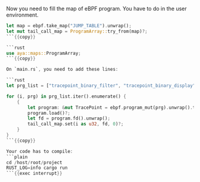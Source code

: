 Now you need to fill the map of eBPF program. You have to do in the user environment.


```rust
let map = ebpf.take_map("JUMP_TABLE").unwrap();
let mut tail_call_map = ProgramArray::try_from(map)?;
```{{copy}}

```rust
use aya::maps::ProgramArray;
```{{copy}}

On `main.rs`, you need to add these lines:

```rust
let prg_list = ["tracepoint_binary_filter", "tracepoint_binary_display"];

for (i, prg) in prg_list.iter().enumerate() {
    {
        let program: &mut TracePoint = ebpf.program_mut(prg).unwrap().try_into()?;
        program.load()?;
        let fd = program.fd().unwrap();
        tail_call_map.set(i as u32, fd, 0)?;
    }
}
```{{copy}}

Your code has to compile:
```plain
cd /host/root/project
RUST_LOG=info cargo run
```{{exec interrupt}}


